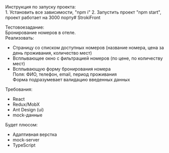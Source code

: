 <div>Инструкция по запуску проекта:  </div>
1. Установить все зависимости, "npm i"  
2. Запустить проект "npm start", проект работает на 3000 порту#   S t r o k i F r o n t   
  
Тестовое задание:  
Бронирование номеров в отеле.  
Реализовать:  
- Страницу со списком доступных номеров (название номера, цена за день проживания, количество мест)  
- Всплывающее окно с фильтрацией номеров (по цене, по количеству мест)  
- Всплывающую форму бронирования номера  
  Поля: ФИО, телефон, email, период проживания  
  Форма подразумевает валидацию введенных данных  
  
Требования:  
- React  
- Redux/MobX  
- Ant Design (ui)  
- mock-данные  
  
Будет плюсом:  
- Адаптивная верстка  
- mock-server  
- TypeScript  
